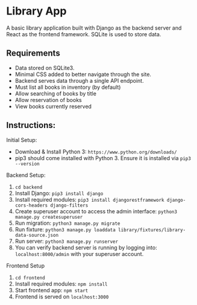 # Library App 

A basic library application built with Django as the backend server and React as the frontend framework.
SQLite is used to store data.

## Requirements

- Data stored on SQLite3.
- Minimal CSS added to better navigate through the site.
- Backend serves data through a single API endpoint.
- Must list all books in inventory (by default)
- Allow searching of books by title
- Allow reservation of books
- View books currently reserved

## Instructions:

Initial Setup:
- Download & Install Python 3: `https://www.python.org/downloads/`
- pip3 should come installed with Python 3. Ensure it is installed via `pip3 --version`

Backend Setup:
1. `cd backend`
2. Install Django: `pip3 install django`
3. Install required modules: `pip3 install djangorestframework django-cors-headers django-filters`
4. Create superuser account to access the admin interface: `python3 manage.py createsuperuser`
5. Run migration: `python3 manage.py migrate`
6. Run fixture: `python3 manage.py loaddata library/fixtures/library-data-source.json`
7. Run server: `python3 manage.py runserver`
8. You can verify backend server is running by logging into: `localhost:8000/admin` with your superuser account.

Frontend Setup
1. `cd frontend`
2. Install required modules: `npm install`
3. Start frontend app: `npm start`
4. Frontend is served on `localhost:3000`